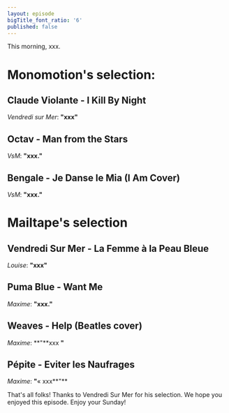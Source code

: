 ```yaml
---
layout: episode
bigTitle_font_ratio: '6'
published: false
---
```

<p id="introduction">This morning, xxx.</p>
 
# Monomotion's selection:

## Claude Violante - I Kill By Night
_Vendredi sur Mer_: **"**xxx**"**

## Octav - Man from the Stars
_VsM_: **"**xxx.**"**

## Bengale - Je Danse le Mia (I Am Cover)
_VsM_: **"**xxx.**"**

# Mailtape's selection

## Vendredi Sur Mer - La Femme à la Peau Bleue
_Louise_: **"**xxx**"**

## Puma Blue - Want Me
_Maxime_: **"**xxx.**"**

## Weaves - Help (Beatles cover)
_Maxime_: **"**xxx **"**

## Pépite - Eviter les Naufrages
_Maxime_: **"**« xxx**"**

<p id="outroduction">That's all folks! Thanks to Vendredi Sur Mer for his selection. We hope you enjoyed this episode. Enjoy your Sunday!</p>